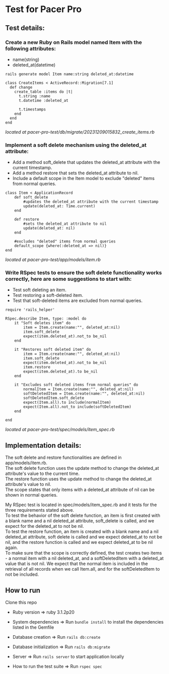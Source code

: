 # Test for Pacer Pro

## Test details:

### Create a new Ruby on Rails model named Item with the following attributes: 
* name(string)
* deleted_at(datetime)

```rails generate model Item name:string deleted_at:datetime```
```
class CreateItems < ActiveRecord::Migration[7.1]
  def change
    create_table :items do |t|
      t.string :name
      t.datetime :deleted_at

      t.timestamps
    end
  end
end
```
<em>located at pacer-pro-test/db/migrate/20231209015832_create_items.rb</em>

### Implement a soft delete mechanism using the deleted_at attribute:
* Add a method soft_delete that updates the deleted_at attribute with the current timestamp.
* Add a method restore that sets the deleted_at attribute to nil.
* Include a default scope in the Item model to exclude "deleted" items from normal queries.

```
class Item < ApplicationRecord
    def soft_delete
        #updates the deleted_at attribute with the current timestamp
        update(deleted_at: Time.current)
    end

    def restore
        #sets the deleted_at attribute to nil
        update(deleted_at: nil)
    end

    #excludes "deleted" items from normal queries
    default_scope {where(:deleted_at => nil)}
end
```
<em>located at pacer-pro-test/app/models/item.rb</em>

### Write RSpec tests to ensure the soft delete functionality works correctly, here are some suggestions to start with:
* Test soft deleting an item.
* Test restoring a soft-deleted item.
* Test that soft-deleted items are excluded from normal queries.

```
require 'rails_helper'

RSpec.describe Item, type: :model do
    it "Soft deletes item" do
        item = Item.create(name:"", deleted_at:nil)
        item.soft_delete
        expect(item.deleted_at).not_to be_nil
    end

    it "Restores soft deleted item" do
        item = Item.create(name:"", deleted_at:nil)
        item.soft_delete
        expect(item.deleted_at).not_to be_nil
        item.restore
        expect(item.deleted_at).to be_nil
    end

    it "Excludes soft deleted items from normal queries" do
        normalItem = Item.create(name:"", deleted_at:nil)
        softDeletedItem = Item.create(name:"", deleted_at:nil)
        softDeletedItem.soft_delete
        expect(Item.all).to include(normalItem)
        expect(Item.all).not_to include(softDeletedItem)
    end

end
```
<em>located at pacer-pro-test/spec/models/item_spec.rb</em>

## Implementation details:
The soft delete and restore functionalities are defined in app/models/item.rb.<br />
The soft delete function uses the update method to change the deleted_at attribute's value to the current time.<br />
The restore function uses the update method to change the deleted_at attribute's value to nil.<br />
The scope states that only items with a deleted_at attribute of nil can be shown in normal queries.

My RSpec test is located in spec/models/item_spec.rb and it tests for the three requirements stated above.<br />
To test the behavior of the soft delete function, an item is first created with a blank name and a nil deleted_at attribute, soft_delete is called, and we expect for the deleted_at to not be nil.<br />
To test the restore function, an item is created with a blank name and a nil deleted_at attribute, soft delete is called and we expect deleted_at to not be nil, and the restore function is called and we expect deleted_at to be nil again.<br />
To make sure that the scope is correctly defined, the test creates two items - a normal item with a nil deleted_at, and a softDeletedItem with a deleted_at value that is not nil. We expect that the normal item is included in the retrieval of all records when we call Item.all, and for the softDeletedItem to not be included.

## How to run
Clone this repo

* Ruby version => ruby 3.1.2p20

* System dependencies => Run ```bundle install``` to install the dependencies listed in the Gemfile

* Database creation => Run ```rails db:create```

* Database initialization => Run ```rails db:migrate```

* Server => Run ```rails server``` to start application locally

* How to run the test suite => Run ```rspec spec```
